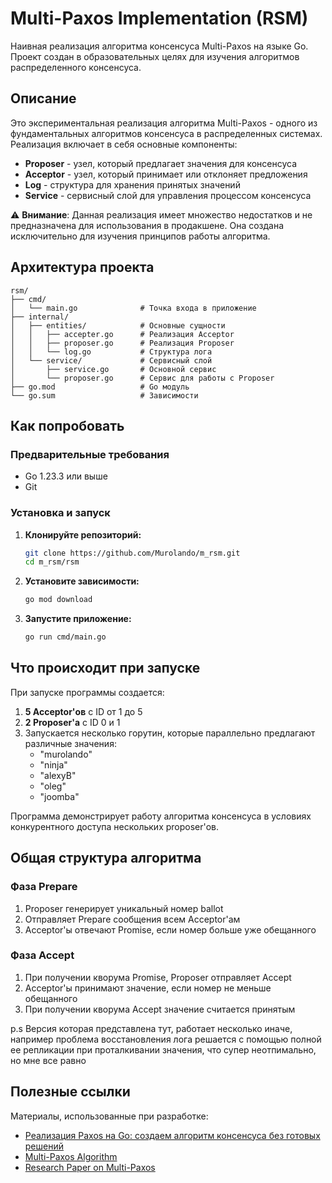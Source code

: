 # Multi-Paxos Implementation (RSM)

Наивная реализация алгоритма консенсуса Multi-Paxos на языке Go. Проект создан в образовательных целях для изучения алгоритмов распределенного консенсуса.

## Описание

Это экспериментальная реализация алгоритма Multi-Paxos - одного из фундаментальных алгоритмов консенсуса в распределенных системах. Реализация включает в себя основные компоненты:

- **Proposer** - узел, который предлагает значения для консенсуса
- **Acceptor** - узел, который принимает или отклоняет предложения
- **Log** - структура для хранения принятых значений
- **Service** - сервисный слой для управления процессом консенсуса

⚠️ **Внимание**: Данная реализация имеет множество недостатков и не предназначена для использования в продакшене. Она создана исключительно для изучения принципов работы алгоритма.

## Архитектура проекта

```
rsm/
├── cmd/
│   └── main.go              # Точка входа в приложение
├── internal/
│   ├── entities/            # Основные сущности
│   │   ├── accepter.go      # Реализация Acceptor
│   │   ├── proposer.go      # Реализация Proposer
│   │   └── log.go           # Структура лога
│   └── service/             # Сервисный слой
│       ├── service.go       # Основной сервис
│       └── proposer.go      # Сервис для работы с Proposer
├── go.mod                   # Go модуль
└── go.sum                   # Зависимости
```

## Как попробовать

### Предварительные требования

- Go 1.23.3 или выше
- Git

### Установка и запуск

1. **Клонируйте репозиторий:**
   ```bash
   git clone https://github.com/Murolando/m_rsm.git
   cd m_rsm/rsm
   ```

2. **Установите зависимости:**
   ```bash
   go mod download
   ```

3. **Запустите приложение:**
   ```bash
   go run cmd/main.go
   ```

## Что происходит при запуске

При запуске программы создается:

1. **5 Acceptor'ов** с ID от 1 до 5
2. **2 Proposer'а** с ID 0 и 1
3. Запускается несколько горутин, которые параллельно предлагают различные значения:
   - "murolando"
   - "ninja" 
   - "alexyB"
   - "oleg"
   - "joomba"

Программа демонстрирует работу алгоритма консенсуса в условиях конкурентного доступа нескольких proposer'ов.

## Общая структура алгоритма

### Фаза Prepare
1. Proposer генерирует уникальный номер ballot
2. Отправляет Prepare сообщения всем Acceptor'ам
3. Acceptor'ы отвечают Promise, если номер больше уже обещанного

### Фаза Accept
1. При получении кворума Promise, Proposer отправляет Accept
2. Acceptor'ы принимают значение, если номер не меньше обещанного
3. При получении кворума Accept значение считается принятым

p.s Версия которая представлена тут, работает несколько иначе, например проблема восстановления лога решается с помощью полной ее репликации при проталкивании значения, что супер неотпимально, но мне все равно
## Полезные ссылки

Материалы, использованные при разработке:

- [Реализация Paxos на Go: создаем алгоритм консенсуса без готовых решений](https://habr.com/ru/companies/otus/articles/869122/)
- [Multi-Paxos Algorithm](https://www.beyondthelines.net/algorithm/multi-paxos/)
- [Research Paper on Multi-Paxos](https://arxiv.org/html/2405.11183v1#alg1)

